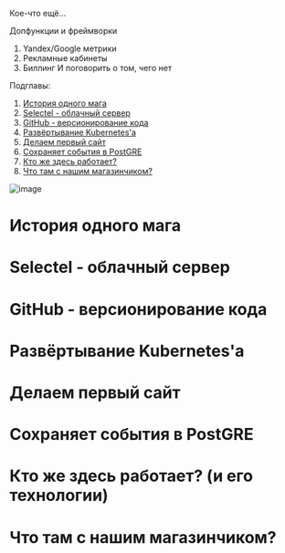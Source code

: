 Кое-что ещё...

Допфункции и фреймворки
1. Yandex/Google метрики
2. Рекламные кабинеты
3. Биллинг
И поговорить о том, чего нет

Подглавы:

1. [История одного мага](#история)
2. [Selectel - облачный сервер](#selectel)
3. [GitHub - версионирование кода](#github)
4. [Развёртывание Kubernetes'а](#kubernetes) 
5. [Делаем первый сайт](#первый-сайт)
6. [Сохраняет события в PostGRE](#основные-сервисы)
7. [Кто же здесь работает?](#кто-работает)
8. [Что там с нашим магазинчиком? ](#завершение)


![image](https://github.com/user-attachments/assets/514d67ba-13c5-43be-a3e8-75f6aa36f8aa)




<a id="история"></a>
# История одного мага

<a id="selectel"></a>
# Selectel - облачный сервер

<a id="github"></a>
# GitHub - версионирование кода

<a id="kubernetes"></a>
# Развёртывание Kubernetes'а

<a id="первый-сайт"></a>
# Делаем первый сайт

<a id="основные-сервисы"></a>
# Сохраняет события в PostGRE

<a id="кто-работает"></a>
# Кто же здесь работает? (и его технологии)

<a id="завершение"></a>
# Что там с нашим магазинчиком? 
